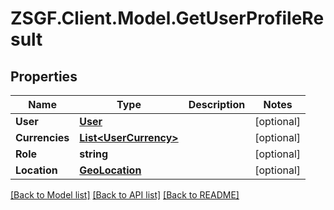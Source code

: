 # ZSGF.Client.Model.GetUserProfileResult

## Properties

Name | Type | Description | Notes
------------ | ------------- | ------------- | -------------
**User** | [**User**](User.md) |  | [optional] 
**Currencies** | [**List&lt;UserCurrency&gt;**](UserCurrency.md) |  | [optional] 
**Role** | **string** |  | [optional] 
**Location** | [**GeoLocation**](GeoLocation.md) |  | [optional] 

[[Back to Model list]](../../README.md#documentation-for-models) [[Back to API list]](../../README.md#documentation-for-api-endpoints) [[Back to README]](../../README.md)

